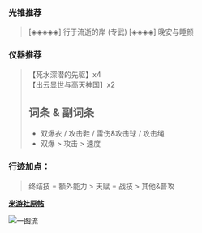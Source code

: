 ### 光锥推荐
> [◈◈◈◈◈] 行于流逝的岸 (专武)
> [◈◈◈◈]     晚安与睡颜

### 仪器推荐
> 【死水深潜的先驱】x4  
> 【出云显世与高天神国】x2
> ## 词条 & 副词条
> - 双爆衣 / 攻击鞋 / 雷伤&攻击球 / 攻击绳
> - 双爆 > 攻击 > 速度

### 行迹加点：
> 终结技 = 额外能力 > 天赋 = 战技 > 其他&普攻

**[米游社原帖](https://www.miyoushe.com/sr/article/50731532)**

![一图流](https://jsd.cdn.zzko.cn/gh/AEDELSTAN/picx-images-hosting@master/Pictures/StarRail/Guide/黄泉.45hg395ss5.png)


